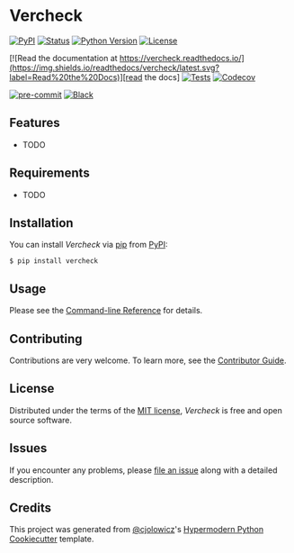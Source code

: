 # Vercheck

[![PyPI](https://img.shields.io/pypi/v/vercheck.svg)][pypi status]
[![Status](https://img.shields.io/pypi/status/vercheck.svg)][pypi status]
[![Python Version](https://img.shields.io/pypi/pyversions/vercheck)][pypi status]
[![License](https://img.shields.io/pypi/l/vercheck)][license]

[![Read the documentation at https://vercheck.readthedocs.io/](https://img.shields.io/readthedocs/vercheck/latest.svg?label=Read%20the%20Docs)][read the docs]
[![Tests](https://github.com/cleder/vercheck/workflows/Tests/badge.svg)][tests]
[![Codecov](https://codecov.io/gh/cleder/vercheck/branch/main/graph/badge.svg)][codecov]

[![pre-commit](https://img.shields.io/badge/pre--commit-enabled-brightgreen?logo=pre-commit&logoColor=white)][pre-commit]
[![Black](https://img.shields.io/badge/code%20style-black-000000.svg)][black]

[pypi status]: https://pypi.org/project/vercheck/
[read the docs]: https://vercheck.readthedocs.io/
[tests]: https://github.com/cleder/vercheck/actions?workflow=Tests
[codecov]: https://app.codecov.io/gh/cleder/vercheck
[pre-commit]: https://github.com/pre-commit/pre-commit
[black]: https://github.com/psf/black

## Features

- TODO

## Requirements

- TODO

## Installation

You can install _Vercheck_ via [pip] from [PyPI]:

```console
$ pip install vercheck
```

## Usage

Please see the [Command-line Reference] for details.

## Contributing

Contributions are very welcome.
To learn more, see the [Contributor Guide].

## License

Distributed under the terms of the [MIT license][license],
_Vercheck_ is free and open source software.

## Issues

If you encounter any problems,
please [file an issue] along with a detailed description.

## Credits

This project was generated from [@cjolowicz]'s [Hypermodern Python Cookiecutter] template.

[@cjolowicz]: https://github.com/cjolowicz
[pypi]: https://pypi.org/
[hypermodern python cookiecutter]: https://github.com/cjolowicz/cookiecutter-hypermodern-python
[file an issue]: https://github.com/cleder/vercheck/issues
[pip]: https://pip.pypa.io/

<!-- github-only -->

[license]: https://github.com/cleder/vercheck/blob/main/LICENSE
[contributor guide]: https://github.com/cleder/vercheck/blob/main/CONTRIBUTING.md
[command-line reference]: https://vercheck.readthedocs.io/en/latest/usage.html
